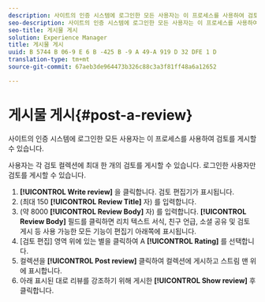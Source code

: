 ```yaml
---
description: 사이트의 인증 시스템에 로그인한 모든 사용자는 이 프로세스를 사용하여 검토를 게시할 수 있습니다.
seo-description: 사이트의 인증 시스템에 로그인한 모든 사용자는 이 프로세스를 사용하여 검토를 게시할 수 있습니다.
seo-title: 게시물 게시
solution: Experience Manager
title: 게시물 게시
uuid: B 5744 B 06-9 E 6 B -425 B -9 A 49-A 919 D 32 DFE 1 D
translation-type: tm+mt
source-git-commit: 67aeb3de964473b326c88c3a3f81ff48a6a12652

---
```



# 게시물 게시{#post-a-review}

사이트의 인증 시스템에 로그인한 모든 사용자는 이 프로세스를 사용하여 검토를 게시할 수 있습니다.

사용자는 각 검토 컬렉션에 최대 한 개의 검토를 게시할 수 있습니다. 로그인한 사용자만 검토를 게시할 수 있습니다.

1. **[!UICONTROL Write review]** 을 클릭합니다. 검토 편집기가 표시됩니다.
1. (최대 150 **[!UICONTROL Review Title]** 자) 를 입력합니다.
1. (약 8000 **[!UICONTROL Review Body]** 자) 를 입력합니다. **[!UICONTROL Review Body]** 필드를 클릭하면 리치 텍스트 서식, 친구 언급, 소셜 공유 및 검토 게시 등 사용 가능한 모든 기능이 편집기 아래쪽에 표시됩니다.
1. [검토 편집] 영역 위에 있는 별을 클릭하여 A **[!UICONTROL Rating]** 를 선택합니다.
1. 컬렉션을 **[!UICONTROL Post review]** 클릭하여 컬렉션에 게시하고 스트림 맨 위에 표시합니다.
1. 아래 표시된 대로 리뷰를 강조하기 위해 게시한 **[!UICONTROL Show review]** 후 클릭합니다.
